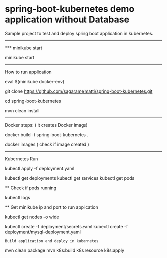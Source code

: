 # spring-boot-kubernetes demo application without Database

Sample project to test and deploy spring boot application in kubernetes.

-------------------------------

*** minikube start

minikube start

-------------------------------
How to run application

eval $(minikube docker-env)

git clone https://github.com/sagaramelmatti/spring-boot-kubernetes.git

cd spring-boot-kubernetes

mvn clean install

---------------------------------------------------
Docker steps: ( it creates Docker image)

docker build -t spring-boot-kubernetes .

docker images ( check if image created )

-----------------------------------------------------------------------------------------
Kubernetes Run

kubectl apply -f deployment.yaml

kubectl get deployments
kubectl get services
kubectl get pods 

** Check if pods running 

kubectl logs <pod id>

** Get minikube ip and port to run application

kubectl get nodes -o wide







kubectl create -f deployment/secrets.yaml
kubectl create -f deployment/mysql-deployment.yaml

    Build application and deploy in kubernetes

mvn clean package
mvn k8s:build k8s:resource k8s:apply
